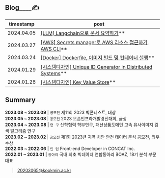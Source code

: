 
Blog____✍️  
---
|timestamp|post|
|---------|----|
|2024.04.05|[[LLM] Langchain으로 문서 요약하기](https://noooey.tistory.com/81)** <br/> 
|2024.03.27|[[AWS] Secrets manager로 AWS 리소스 접근하기, AWS CLI](https://noooey.tistory.com/80)** <br/> 
|2024.03.24|[[Docker] Dockerfile, 이미지 빌드 및 컨테이너 실행](https://noooey.tistory.com/79)** <br/> 
|2024.01.29|[[시스템디자인] Unique ID Generator in Distributed Systems](https://noooey.tistory.com/76)** <br/> 
|2024.01.28|[[시스템디자인] Key Value Store](https://noooey.tistory.com/75)** <br/> 


Summary  
---
**2023.08 ~ 2023.09** | `공모전`  제11회 2023 빅콘테스트, 대상  
**2023.05 ~ 2023.08** | `공모전`  2023 오픈인프라개발경진대회, 금상  
**2023.04 ~ 2023.08** | `연 구`  산학협력 학부연구,  패션상품도메인 고속 유사이미지 검색 알고리즘 연구  
**2023.02 ~ 2023.02** | `공모전`  제1회 2023년 지역 치안 안전 데이터 분석 공모전, 최우수상  
**2022.03 ~ 2022.06** | `인 턴`  Front-end Developer in CONCAT Inc.  
**2022.01 ~ 2023.01** | `동아리` 국내 최초 빅데이터 연합동아리 BOAZ, 18기 분석 부문 대표

> 20203065@kookmin.ac.kr